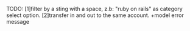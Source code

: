 TODO: 
	  [1]filter by a sting with a space, z.b: "ruby on rails" as category select option.
	  [2]transfer in and out to the same account.
	  +model error message